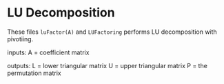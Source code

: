 # LU Decomposition

These files `luFactor(A)` and `LUFactoring` performs LU decomposition with pivotiing.

inputs:
	A = coefficient matrix

outputs:
	L = lower triangular matrix
	U = upper triangular matrix
	P = the permutation matrix


